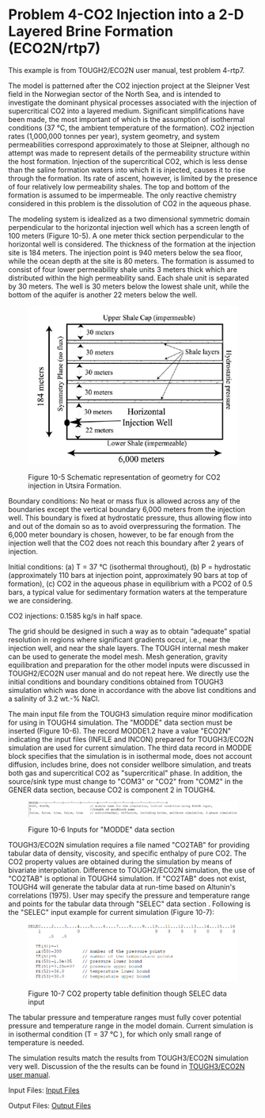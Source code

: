 # Problem 4-CO2 Injection into a 2-D Layered Brine Formation (ECO2N/rtp7)

This example is from TOUGH2/ECO2N user manual,  test problem 4-rtp7. &#x20;

The model is patterned after the CO2 injection project at the Sleipner Vest field in the Norwegian sector of the North Sea, and is intended to investigate the dominant physical processes associated with the injection of supercritical CO2 into a layered medium. Significant simplifications have been made, the most important of which is the assumption of isothermal conditions (37 °C, the ambient temperature of the formation). CO2 injection rates (1,000,000 tonnes per year), system geometry, and system permeabilities correspond approximately to those at Sleipner, although no attempt was made to represent details of the permeability structure within the host formation. Injection of the supercritical CO2, which is less dense than the saline formation waters into which it is injected, causes it to rise through the formation. Its rate of ascent, however, is limited by the presence of four relatively low permeability shales. The top and bottom of the formation is assumed to be impermeable. The only reactive chemistry considered in this problem is the dissolution of CO2 in the aqueous phase.

The modeling system is idealized as a two dimensional symmetric domain perpendicular to the horizontal injection well which has a screen length of 100 meters (Figure 10-5). A one meter thick section perpendicular to the horizontal well is considered. The thickness of the formation at the injection site is 184 meters. The injection point is 940 meters below the sea floor, while the ocean depth at the site is 80 meters. The formation is assumed to consist of four lower permeability shale units 3 meters thick which are distributed within the high permeability sand. Each shale unit is separated by 30 meters. The well is 30 meters below the lowest shale unit, while the bottom of the aquifer is another 22 meters below the well.

<figure><img src="../../.gitbook/assets/image (72).png" alt=""><figcaption><p>Figure 10-5 Schematic representation of geometry for CO2 injection in Utsira Formation.</p></figcaption></figure>

Boundary conditions: No heat or mass flux is allowed across any of the boundaries except the vertical boundary 6,000 meters from the injection well. This boundary is fixed at hydrostatic pressure, thus allowing flow into and out of the domain so as to avoid overpressuring the formation. The 6,000 meter boundary is chosen, however, to be far enough from the injection well that the CO2 does not reach this boundary after 2 years of injection.

Initial conditions: (a) T = 37 °C (isothermal throughout),  (b) P = hydrostatic (approximately 110 bars at injection point, approximately 90 bars at top of formation), (c) CO2 in the aqueous phase in equilibrium with a PCO2 of 0.5 bars, a typical value for sedimentary formation waters at the temperature we are considering.

CO2 injections: 0.1585 kg/s in half space.

The grid should be designed in such a way as to obtain “adequate” spatial resolution in regions where significant gradients occur, i.e., near the injection well, and near the shale layers. The TOUGH internal mesh maker can be used to generate the model mesh.  Mesh generation,  gravity equilibration and preparation for the other model inputs were discussed in TOUGH2/ECO2N user manual and do not repeat here. We directly use the initial conditions and boundary conditions obtained from TOUGH3 simulation which was done in accordance with the above list conditions and a salinity of 3.2 wt.-% NaCl.

The main input file from the TOUGH3 simulation require minor modification for using in TOUGH4 simulation. The "MODDE" data section must be inserted (Figure 10-6).  The record MODDE1.2 have a value "ECO2N" indicating the input files (INFILE and INCON) prepared for TOUGH3/ECO2N simulation are used for current simulation. The third data record in MODDE block specifies that the simulation is in isothermal mode,  does not account diffusion, includes brine, does not consider wellbore simulation, and treats both gas and supercritical CO2  as  "supercritical" phase.  In addition,  the source/sink type must change to "COM3" or "CO2" from "COM2" in the GENER data section, because CO2 is component 2 in TOUGH4.

<figure><img src="../../.gitbook/assets/image (74).png" alt=""><figcaption><p>Figure 10-6 Inputs for  "MODDE" data section </p></figcaption></figure>

TOUGH3/ECO2N simulation requires a file named "CO2TAB" for providing  tabular data of density, viscosity, and specific enthalpy of pure CO2. The CO2 property values are obtained during the simulation by means of bivariate interpolation. Difference to TOUGH2/ECO2N simulation, the use of "CO2TAB" is optional in TOUGH4 simulation. If "CO2TAB" does not exist, TOUGH4 will generate the tabular data at run-time based on Altunin's correlations (1975). User may specify the pressure and temperature range and points for the tabular data through "SELEC" data section . Following is the "SELEC" input example for current simulation (Figure 10-7):

<figure><img src="../../.gitbook/assets/image (80).png" alt=""><figcaption><p>Figure 10-7 CO2 property table definition though SELEC data input</p></figcaption></figure>

The tabular pressure and temperature ranges must fully cover potential pressure and temperature range in the model domain. Current simulation is in isothermal condition (T = 37 °C ), for which only small range of temperature is needed. &#x20;

The simulation results match the results from TOUGH3/ECO2N simulation very well. Discussion of the the results can be found in [TOUGH3/ECO2N user manual](https://tough.lbl.gov/assets/docs/TOUGH2_ECO2N_Users_Guide.pdf).

Input Files:        [Input Files](https://drive.google.com/file/d/1TEuvRh0WV6yL6F0EzykTxcTdPKLdGetG/view?usp=sharing) &#x20;

Output Files:    [Output Files](https://drive.google.com/file/d/1HROZ5TFSAhJ5GJn1HExAR_hjb5LWqqMF/view?usp=sharing)&#x20;
